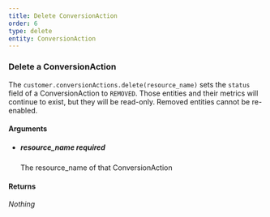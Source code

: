 ```yaml
---
title: Delete ConversionAction 
order: 6
type: delete
entity: ConversionAction 
---
```


### Delete a ConversionAction 

The `customer.conversionActions.delete(resource_name)` sets the `status` field of a ConversionAction to `REMOVED`. Those entities and their metrics will continue to exist, but they will be read-only. Removed entities cannot be re-enabled.


#### Arguments

-   ##### resource_name _required_
    The resource_name of that ConversionAction


#### Returns

_Nothing_
